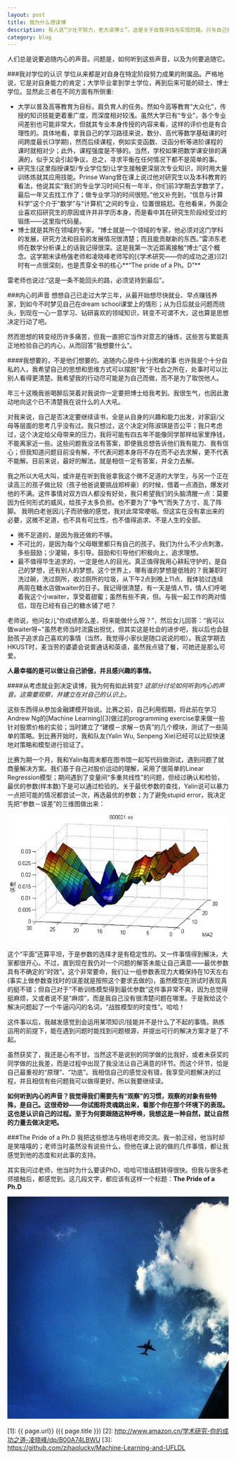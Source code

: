 ```yaml
---
layout: post
title: 我为什么想读博
description: 有人说“少壮不努力，老大读博士”。这是关于自我寻找与实现的路，只与自己有关；人生中很多事情，也都是这样。
category: blog
---
```


人们总是说要追随内心的声音。问题是，如何听到这些声音，以及为何要追随它。

###我对学位的认识
学位从来都是对自身在特定阶段努力成果的附属品。严格地说，它是对自身能力的肯定；大学毕业拿到学士学位，再到后来可能的硕士、博士学位。显然此三者在不同方面有所侧重:

* 大学以普及高等教育为目标，肩负育人的任务。然如今高等教育“大众化”，传授的知识技能更着重广度，而深度相对较浅。虽然大学已有“专业”，各个专业间差别也可能非常大，但就其专业本身传授的内容来看，这样的评价也是有合理性的。具体地看，拿我自己的学习路径来说，数分、高代等数学基础课的时间跨度最长(3学期)，然而后续课程，例如实变函数、泛函分析等进阶课程的课时就相对少；此外，课程强度是不够的。当然，学校如果把数学课安排的满满的，似乎又会引起争议，总之，寻求平衡在任何情况下都不是简单的事。
* 研究生(这里指授课型/专业学位型)让学生接触更深层次专业知识，同时用大量训练炼就其应用技能。Prinse Wang曾在课上说过他对研究生以及本科教育的看法，他说其实“我们的专业学习时间只有一年半，你们前3学期去学数学了，最后一年又去找工作了；做专业学习的时间很短。”他又补充到，“信息与计算科学”这个介于“数学”与“计算机”之间的专业，位置很尴尬。在他看来，外面企业喜欢招研究生的原因或许并非学历本身，而是看中其在研究生阶段经受过的锻炼——这里指代码量。
* 博士就是其所在领域的专家。“博士就是一个领域的专家，他必须对这门学科的发展，研究方法和目前的发展情况很清楚；而且能贡献新的东西。”雷沛东老师在数学分析课上的话我记得很深。这是我第一次近距离接触“博士”这个概念。这学期末读杨强老师和凌晓峰老师写的[《学术研究——你的成功之道》][2]时有一点很深刻，也是贯穿全书的核心**“The pride of a Ph。D”**

雷老师也说过:“这是一条不能回头的路，必须坚持到最后”。





###内心的声音
想想自己已走过大学三年，从最开始想尽快就业、早点赚钱养家，到如今不时梦见自己在dream school课堂上的情形；从为日后就业问题而挠头，到现在一心一意学习、钻研喜欢的领域知识，转变不可谓不大，这也算是思想决定行动了吧。

然而思想的转变经历许多痛苦，但我一直把它当作对意志的锤炼，这些苦与累能真正地检验自己的内心，从而回答“我想要什么”。


####我想要的，不是他们想要的。追随内心是件十分困难的事
也许我是个十分自私的人，我希望自己的思想和思维方式可以摆脱“我”于社会之所在，处事时可以比别人看得更清楚。我希望我的行动尽可能是为自己而做，而不是为了取悦他人。

年三十这晚我爸喝醉后哭着对我说你一定要把博士给我考到。我很生气，也因此激动地向这个已不清楚我在说什么的人大吼。

对我来说，自己是否决定要继续读书，全是从自身的兴趣和能力出发，对家庭/父母等层面的思考几乎没有过。我只想过，这个决定对陈淑琪是否公平；我只考虑过，这个决定给父母带来的压力，我将可能有四五年不能像同学那样给家里挣钱，不能离家近一些。这些问题我没法有答案，即便我总想告诉他们我有能力、我有信心；但我知道问题目前没有解，不代表问题本身将不存在而不必去求解，更不代表不能解。目前来说，最好的解法，就是相信一定有答案，并全力去解。

我之所以大吼大叫，或许是在听到我爸拿我这个微不足道的大学生，与另一个正在读高三的孩子做比较（孩子他爸说要挑战郑梓豪）的时候，借着一点酒劲，爆发对他的不满。这件事情对双方四人都没有好处，我只希望我们的头脑清醒一点：莫要因为任何形式的威风，给孩子太多负担。也不要为了“争气”而失了方寸、乱了阵脚。
我明白老爸因儿子而骄傲的感觉，我对此常常哽咽。但这实在没有拿出来的必要，这微不足道，也不具有可比性，也不值得追求、不是人生的全部。
* 微不足道的，是因为我还做的不够。
* 不可比的，是因为每个父母眼里都只有自己的孩子。我们为什么不少点刺激，多些鼓励；少灌输，多引导。鼓励和引导他们积极向上，追求理想。
* 最不值得毕生追求的，一定是他人的目光。真正值得我用心耕耘守护的，是自己的梦想，还有别人的梦想。这个世界上，哪有谁的梦想是低贱的？我兼职时洗过碗，洗过厕所，收过厕所的垃圾，从下午2点到晚上11点、我体验过连续两周在糖水店做waiter的日子。我记得很清楚，有一天是情人节，情人们呼喝着我这个小waiter，享受着甜蜜；虽然有些不爽，但。与我一起工作的两对情侣，现在已经有自己的糖水铺了吧？

老师说，他问女儿“你成绩那么差，将来能做什么呀？”，然后女儿回答：“我可以做waiter呀~”虽然老师当时流露出担忧，但其实这是社会的进步吧，我以后也会鼓励孩子追求自己喜欢的事情（当然，我觉得小家伙是随口说说的啦）。我这学期去HKUST时，麦当劳的婆婆会说普通话和英语，虽然我点错了餐，可她还是那么可爱。

**人最幸福的是可以做让自己骄傲，并且感兴趣的事情。**


####从考虑就业到决定读博，我为何有如此转变?
*这部分讨论如何听到内心的声音。这需要观察，并建立在对自己的认识上。*

这些东西得从参加金融建模开始说。比赛之前，自己利用假期，将此前在学习Andrew Ng的[Machine Learning][3]做过的programming exercise拿来做一些针对股票价格的实验；当时建立了“建模－求解－仿真”的几个模块，测试了一些简单的策略。到比赛开始时，我和队友(Yalin Wu, Senpeng Xie)已经可以比较快速地对策略和模型进行验证了。

比赛为期一个月，我和Yalin每周末都在图书馆一起写代码做测试，遇到问题了就商量解决方案。我们基于自己对股价运动的理解，采用了很简单的Linear Regression模型；期间遇到了变量间“多重共线性”的问题，但经过确认和检验，最优的参数(样本数)下是可以通过检验的。关于最优参数的查找，Yalin说可以暴力一点把可能的情况都尝试一次，再选最优的参数；为了避免stupid error，我决定先把“参数－误差”的三维图做出来：

![Best-Parameters](/images/why-pursue-doctoral-degree/best-parameters.png)

这个“平面”还算平坦，于是参数的选择才是有稳定性的。又一件事情得到解决，大家都很开心。不过，直到现在我仍对一个问题的解答未能让自己满意——最优参数具有不确定的“时效”。这个非常要命，我们让一组参数表现力大概保持在10天左右(事实上做参数查找时的误差就是按照这个要求去做的)，虽然模型在测试时表现真的挺不错；但自己对于“不断训练模型得到最优参数”这件事非常不爽，因为总觉得挺麻烦，又或者说不是“麻烦”，而是我自己没有很清楚问题在哪里。于是我给这个解决问题起了一个牛逼闪闪的名词，“战胜模型的时变性”。哈哈！

这件事以后，我越发感觉到会运用某项知识/技能并不是什么了不起的事情。熟练运用的前提下，能在遇到问题时能找到问题根源，并提出可行的解决方案才是了不起。

虽然获奖了，我还是心有不甘。当然这不是说别的同学做的比我好，或者未获奖的同学做的比我差，而是过程中出现了我没法让自己满意的环节。而这个环节，恰是自己最重视的“原理”、“功底”。我相信自己的感觉没有错，我享受问题解决的过程，并且相信有些问题我可以做得更好。所以我要继续读。

**如何听到内心的声音？我觉得我们需要先有“观察”的习惯，观察的对象有些特殊，是自己。这很奇妙——你试图将灵魂跳出来，看那个你在那个环境下的表现。这也是认识自己的过程。至于为何要跟随这种呼唤，我想这是一种自然，就让自然的力量去做决定吧。**




###The Pride of a Ph.D
我把这些想法与杨坦老师交流。我一脸正经，他当时却是笑嘻嘻的；老师当时虽然没有说些什么，但他在课上说的做的几件事情，都让我感觉到他的态度和对此事的支持。

其实我问过老师，他当时为什么要读PhD，哈哈可惜话题转得很快。但我与很多老师接触后，都感觉到。这几段文字，都应该有这样一个标题：**The Pride of a Ph.D**


![fly-in-the-sky](/images/why-pursue-doctoral-degree/sky.JPG)


[zihaolucky]:    http://zihaolucky.github.io  "zihaolucky"
[1]:    {{ page.url}}  ({{ page.title }})
[2]: http://www.amazon.cn/学术研究-你的成功之道-凌晓峰/dp/B00A74LBWU
[3]: https://github.com/zihaolucky/Machine-Learning-and-UFLDL